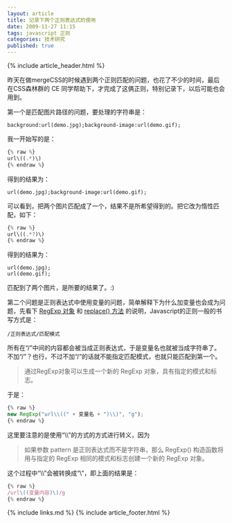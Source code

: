 ```yaml
---
layout: article
title: 记录下两个正则表达式的使用
date: 2009-11-27 11:15
tags: javascript 正则
categories: 技术研究
published: true
---
```


{% include article_header.html %}

昨天在做mergeCSS的时候遇到两个正则匹配的问题，也花了不少的时间，最后在CSS森林群的 CE 同学帮助下，才完成了这俩正则，特别记录下，以后可能也会用到。

第一个是匹配图片路径的问题，要处理的字符串是：

	background:url(demo.jpg);background-image:url(demo.gif);

我一开始写的是：

```js
{% raw %}
url\((.*)\)
{% endraw %}
```

得到的结果为：

	url(demo.jpg);background-image:url(demo.gif);

可以看到，把两个图片匹配成了一个，结果不是所希望得到的。把它改为惰性匹配，如下：

```js
{% raw %}
url\((.*?)\)
{% endraw %}
```

得到的结果为：

	url(demo.jpg);
	url(demo.gif);

匹配到了两个图片，是所要的结果了。:)

第二个问题是正则表达式中使用变量的问题，简单解释下为什么加变量也会成为问题，先看下 [RegExp 对象](http://www.w3school.com.cn/js/jsref_obj_regexp.asp) 和 [replace() 方法](http://www.w3school.com.cn/js/jsref_replace.asp) 的说明，Javascript的正则一般的书写方式是：

	/正则表达式/匹配模式

所有在“/”中间的内容都会被当成正则表达式，于是变量名也就被当成字符串了。不加“/”？也行，不过不加“/”的话就不能指定匹配模式，也就只能匹配到第一个。

>通过RegExp对象可以生成一个新的 RegExp 对象，具有指定的模式和标志。

于是：

```js
{% raw %}
new RegExp("url\\((" + 变量名 + ")\\)", "g");
{% endraw %}
```

这里要注意的是使用“\\\\”的方式的方式进行转义，因为

>如果参数 pattern 是正则表达式而不是字符串，那么 RegExp() 构造函数将用与指定的 RegExp 相同的模式和标志创建一个新的 RegExp 对象。

这个过程中“\\\\”会被转换成“\”，即上面的结果是：

```js
{% raw %}
/url\((变量内容)\)/g
{% endraw %}
```

{% include links.md %}
{% include article_footer.html %}
